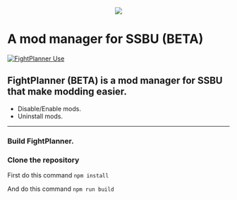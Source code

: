 

<div style="text-align: center;">  

<img src="https://github.com/FIREXDF/SSBUFightPlanner/blob/main/img/fp/logo_1.gif?raw=true" />

</div>

<div style="text-align: center;">  


</div>

# A mod manager for SSBU (BETA)
[![FightPlanner Use](https://skillicons.dev/icons?i=electron,html,css,js)](https://skillicons.dev)

## FightPlanner (BETA) is a mod manager for SSBU that make modding easier.

- Disable/Enable mods.
- Uninstall mods.

------------------------------------------------

### Build FightPlanner.

### Clone the repository
First do this command 
`npm install`

And do this command
`npm run build`